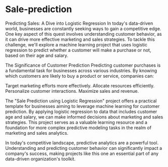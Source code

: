 # Sale-prediction

Predicting Sales: A Dive into Logistic Regression
In today's data-driven world, businesses are constantly seeking ways to gain a competitive edge. One key aspect of this quest involves understanding customer behavior, as it can drive more effective marketing and sales strategies. To tackle this challenge, we'll explore a machine learning project that uses logistic regression to predict whether a customer will make a purchase or not, based on their age and salary.

The Significance of Customer Prediction
Predicting customer purchases is a fundamental task for businesses across various industries. By knowing which customers are likely to buy a product or service, companies can:

Target marketing efforts more effectively.
Allocate resources efficiently.
Personalize customer interactions.
Maximize sales and revenue.


The "Sale Prediction using Logistic Regression" project offers a practical template for businesses aiming to leverage machine learning for customer prediction. By applying logistic regression to data that includes customer age and salary, we can make informed decisions about marketing and sales strategies. This project serves as a valuable learning resource and a foundation for more complex predictive modeling tasks in the realm of marketing and sales analytics.

In today's competitive landscape, predictive analytics are a powerful tool. Understanding and predicting customer behavior can significantly impact a company's success, making projects like this one an essential part of any data-driven organization's toolkit.
